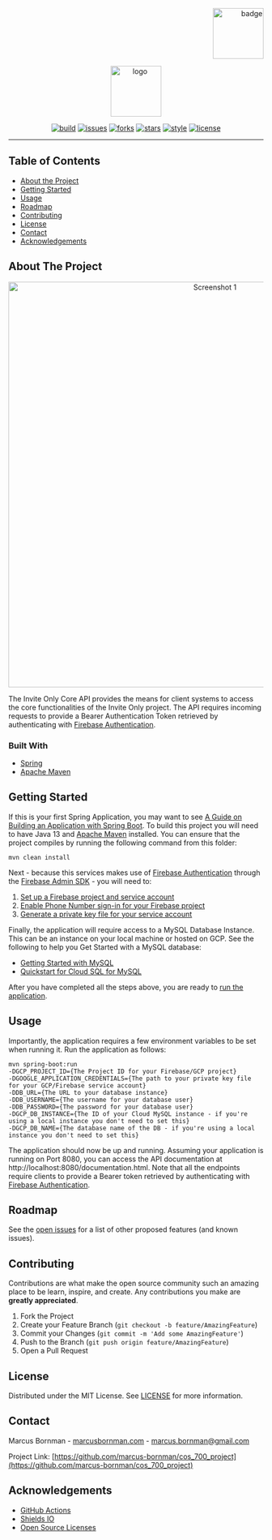 <!-- PROJECT LOGO -->
<p align="right">
<a href="https://www.up.ac.za">
<img src="https://raw.githubusercontent.com/marcus-bornman/cos_700_project/master/invite_only_core/assets/project_badge.png" height="100" alt="badge">
</a>
</p>
<p align="center">
<img src="https://raw.githubusercontent.com/marcus-bornman/cos_700_project/master/invite_only_core/assets/project_logo.png" height="100" alt="logo" />
</p>

<!-- PROJECT SHIELDS -->
<p align="center">
<a href="https://github.com/marcus-bornman/cos_700_project/actions?query=workflow%3Abuild-io-core"><img src="https://img.shields.io/github/workflow/status/marcus-bornman/cos_700_project/build-io-core?label=build" alt="build"></a>
<a href="https://github.com/marcus-bornman/cos_700_project/issues"><img src="https://img.shields.io/github/issues/marcus-bornman/cos_700_project" alt="issues"></a>
<a href="https://github.com/marcus-bornman/cos_700_project/network"><img src="https://img.shields.io/github/forks/marcus-bornman/cos_700_project" alt="forks"></a>
<a href="https://github.com/marcus-bornman/cos_700_project/stargazers"><img src="https://img.shields.io/github/stars/marcus-bornman/cos_700_project" alt="stars"></a>
<a href="https://google.github.io/styleguide/javaguide.html"><img src="https://img.shields.io/badge/style-google_java-40c4ff.svg" alt="style"></a>
<a href="https://github.com/marcus-bornman/cos_700_project/blob/master/LICENSE"><img src="https://img.shields.io/github/license/marcus-bornman/cos_700_project" alt="license"></a>
</p>

---

<!-- TABLE OF CONTENTS -->
## Table of Contents
* [About the Project](#about-the-project)
* [Getting Started](#getting-started)
* [Usage](#usage)
* [Roadmap](#roadmap)
* [Contributing](#contributing)
* [License](#license)
* [Contact](#contact)
* [Acknowledgements](#acknowledgements)



<!-- ABOUT THE PROJECT -->
## About The Project
<p align="center">
<img src="https://raw.githubusercontent.com/marcus-bornman/cos_700_project/master/invite_only_core/assets/screenshot_1.png" width="800" alt="Screenshot 1" />
</p>

The Invite Only Core API provides the means for client systems to access the core functionalities of the Invite Only project.
The API requires incoming requests to provide a Bearer Authentication Token retrieved by authenticating with [Firebase Authentication](https://firebase.google.com/docs/auth).

### Built With
* [Spring](https://spring.io)
* [Apache Maven](https://maven.apache.org)



<!-- GETTING STARTED -->
## Getting Started
If this is your first Spring Application, you may want to see [A Guide on Building an Application with Spring Boot](https://spring.io/guides/gs/spring-boot/).
To build this project you will need to have Java 13 and [Apache Maven](https://maven.apache.org) installed.
You can ensure that the project compiles by running the following command from this folder:
```shell script
mvn clean install
```

Next - because this services makes use of [Firebase Authentication](https://firebase.google.com/docs/auth) through
the [Firebase Admin SDK](https://firebase.google.com/docs/reference/admin) - you will need to:
1. [Set up a Firebase project and service account](https://firebase.google.com/docs/admin/setup#set-up-project-and-service-account)
2. [Enable Phone Number sign-in for your Firebase project](https://firebase.google.com/docs/auth/web/phone-auth#enable-phone-number-sign-in-for-your-firebase-project)
3. [Generate a private key file for your service account](https://firebase.google.com/docs/admin/setup#initialize-sdk)

Finally, the application will require access to a MySQL Database Instance. This can be an instance on your local machine
or hosted on GCP. See the following to help you Get Started with a MySQL database:
* [Getting Started with MySQL](https://dev.mysql.com/doc/mysql-getting-started/en/)
* [Quickstart for Cloud SQL for MySQL](https://cloud.google.com/sql/docs/mysql/quickstart)

After you have completed all the steps above, you are ready to [run the application](#Usage).



<!-- USAGE EXAMPLES -->
## Usage
Importantly, the application requires a few environment variables to be set when running it. Run the application as follows:
```
mvn spring-boot:run 
-DGCP_PROJECT_ID={The Project ID for your Firebase/GCP project}
-DGOOGLE_APPLICATION_CREDENTIALS={The path to your private key file for your GCP/Firebase service account}
-DDB_URL={The URL to your database instance}
-DDB_USERNAME={The username for your database user}
-DDB_PASSWORD={The password for your database user}
-DGCP_DB_INSTANCE={The ID of your Cloud MySQL instance - if you're using a local instance you don't need to set this}
-DGCP_DB_NAME={The database name of the DB - if you're using a local instance you don't need to set this}
```

The application should now be up and running. Assuming your application is running on Port 8080, you can access the API
documentation at http://localhost:8080/documentation.html. Note that all the endpoints require clients to provide a
Bearer token retrieved by authenticating with [Firebase Authentication](https://firebase.google.com/docs/auth).


<!-- ROADMAP -->
## Roadmap
See the [open issues](https://github.com/marcus-bornman/cos_700_project/issues) for a list of other proposed features (and known issues).



<!-- CONTRIBUTING -->
## Contributing

Contributions are what make the open source community such an amazing place to be learn, inspire, and create. Any contributions you make are **greatly appreciated**.

1. Fork the Project
2. Create your Feature Branch (`git checkout -b feature/AmazingFeature`)
3. Commit your Changes (`git commit -m 'Add some AmazingFeature'`)
4. Push to the Branch (`git push origin feature/AmazingFeature`)
5. Open a Pull Request



<!-- LICENSE -->
## License

Distributed under the MIT License. See [LICENSE](../LICENSE) for more information.



<!-- CONTACT -->
## Contact

Marcus Bornman - [marcusbornman.com](https://www.marcusbornman.com) - [marcus.bornman@gmail.com](mailto:marcus.bornman@gmail.com)

Project Link: [https://github.com/marcus-bornman/cos_700_project](https://github.com/marcus-bornman/cos_700_project)



<!-- ACKNOWLEDGEMENTS -->
## Acknowledgements
* [GitHub Actions](https://github.com/features/actions)
* [Shields IO](https://shields.io)
* [Open Source Licenses](https://choosealicense.com)